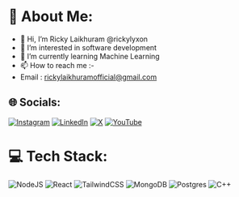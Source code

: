 # 💫 About Me:
- 👋 Hi, I’m Ricky Laikhuram @rickylyxon
- 👀 I’m interested in software development
- 🌱 I’m currently learning Machine Learning 
- 📫 How to reach me :-
-  Email : rickylaikhuramofficial@gmail.com


## 🌐 Socials:
[![Instagram](https://img.shields.io/badge/Instagram-%23E4405F.svg?logo=Instagram&logoColor=white)](https://instagram.com/rickylyxon) [![LinkedIn](https://img.shields.io/badge/LinkedIn-%230077B5.svg?logo=linkedin&logoColor=white)](https://linkedin.com/in/rickylyxon) [![X](https://img.shields.io/badge/X-black.svg?logo=X&logoColor=white)](https://x.com/rickylyxon) [![YouTube](https://img.shields.io/badge/YouTube-%23FF0000.svg?logo=YouTube&logoColor=white)](https://youtube.com/@rickylyxon) 

# 💻 Tech Stack:
![NodeJS](https://img.shields.io/badge/node.js-6DA55F?style=for-the-badge&logo=node.js&logoColor=white) ![React](https://img.shields.io/badge/react-%2320232a.svg?style=for-the-badge&logo=react&logoColor=%2361DAFB) ![TailwindCSS](https://img.shields.io/badge/tailwindcss-%2338B2AC.svg?style=for-the-badge&logo=tailwind-css&logoColor=white)  ![MongoDB](https://img.shields.io/badge/MongoDB-%234ea94b.svg?style=for-the-badge&logo=mongodb&logoColor=white) ![Postgres](https://img.shields.io/badge/postgres-%23316192.svg?style=for-the-badge&logo=postgresql&logoColor=white) ![C++](https://img.shields.io/badge/c++-%2300599C.svg?style=for-the-badge&logo=c%2B%2B&logoColor=white) 
